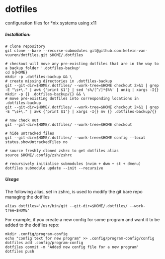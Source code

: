 # dotfiles
configuration files for *nix systems using x11

##### Installation:
```
# clone repository
git clone --bare --recurse-submodules git@github.com:kelvin-van-vuuren/dotfiles.git $HOME/.dotfiles

# checkout will move any pre-existing dotfiles that are in the way to a backup folder '.dotfiles-backup'
cd ${HOME}
mkdir -p .dotfiles-backup && \
# create missing directories in .dotfiles-backup
git --git-dir=$HOME/.dotfiles/ --work-tree=$HOME checkout 2>&1 | grep -E "\s+\." | awk {'print $1'} | sed 's%/[^/]*$%%' | uniq | xargs -I{} mkdir -p {} .dotfiles-backup/{} && \
# move pre-existing dotfiles into corresponding locations in .dotfiles-backup
git --git-dir=$HOME/.dotfiles/ --work-tree=$HOME checkout 2>&1 | grep -E "\s+\." | awk {'print $1'} | xargs -I{} mv {} .dotfiles-backup/{}

# now check out
git --git-dir=$HOME/.dotfiles/ --work-tree=$HOME checkout

# hide untracked files
git --git-dir=$HOME/.dotfiles/ --work-tree=$HOME config --local status.showUntrackedFiles no

# source freshly cloned zshrc to get dotfiles alias
source $HOME/.config/zsh/zshrc

# recursively initialise submodules (nvim + dwm + st + dmenu)
dotfiles submodule update --init --recursive
```

##### Usage
The following alias, set in zshrc, is used to modify the git bare repo managing the dotfiles
```
alias dotfiles='/usr/bin/git --git-dir=$HOME/.dotfiles/ --work-tree=$HOME'
```
For example, if you create a new config for some program and want it to be added to the dotfiles repo:
```
mkdir .config/program-config
echo "config text for new program" >> .config/program-config/config
dotfiles add .config/program-config
dotfiles commit -m "Added new config file for a new program"
dotfiles push
```
